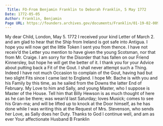 ```yaml
---
 Title: FO-From Benjamin Franklin to Deborah Franklin, 5 May 1772
Date: 1772-05-05
Author: Franklin, Benjamin
Page URL: https://founders.archives.gov/documents/Franklin/01-19-02-0092
---
```


My dear Child,
London, May 5. 1772
I received your kind Letter of March 2. and am glad to hear that the Ship from Ireland is got safe into Antigua. I hope you will now get the little Token I sent you from thence.
I have not receiv’d the Letter you mention to have given the young Scotsman, nor that from Mr. Craige.
I am sorry for the Disorder that has fallen on our Friend Kinnersley, but hope he will get the better of it. I thank you for your Advice about putting back a Fit of the Gout. I shall never attempt such a Thing. Indeed I have not much Occasion to complain of the Gout, having had but two slight Fits since I came last to England.
I hope Mr. Bache is with you and his Family by this time, as he sailed from the Downs the latter End of February. My Love to him and Sally, and young Master, who I suppose is Master of the House. Tell him that Billy Hewson is as much thought of here as he can be there; was wean’d last Saturday; loves Musick; comes to see his Gran-ma; and will be lifted up to knock at the Door himself, as he has done while I was writing this at the Request of Mrs. Stevenson, who sends her Love, as Sally does her Duty. Thanks to God I continue well, and am as ever Your affectionate Husband
B Franklin


